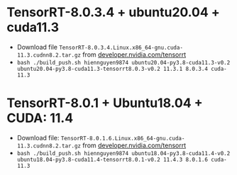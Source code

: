 # TensorRT-8.0.3.4 + ubuntu20.04 + cuda11.3

- Download file `TensorRT-8.0.3.4.Linux.x86_64-gnu.cuda-11.3.cudnn8.2.tar.gz` from [developer.nvidia.com/tensorrt](https://developer.nvidia.com/tensorrt)
- `bash ./build_push.sh hiennguyen9874 ubuntu20.04-py3.8-cuda11.3-v0.2 ubuntu20.04-py3.8-cuda11.3-tensorrt8.0.3-v0.2 11.3.1 8.0.3.4 cuda-11.3`

# TensorRT-8.0.1 + Ubuntu18.04 + CUDA: 11.4

- Download file: `TensorRT-8.0.1.6.Linux.x86_64-gnu.cuda-11.3.cudnn8.2.tar.gz` from [developer.nvidia.com/tensorrt](https://developer.nvidia.com/tensorrt)
- `bash ./build_push.sh hiennguyen9874 ubuntu18.04-py3.8-cuda11.4-v0.2 ubuntu18.04-py3.8-cuda11.4-tensorrt8.0.1-v0.2 11.4.3 8.0.1.6 cuda-11.3`
